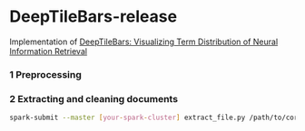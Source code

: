 # DeepTileBars-release

Implementation of [DeepTileBars: Visualizing Term Distribution of Neural Information Retrieval](https://arxiv.org/abs/1811.00606)


### 1 Preprocessing



### 2 Extracting and cleaning documents
 ```bash
spark-submit --master [your-spark-cluster] extract_file.py /path/to/corpus /path/to/clean-file
```


